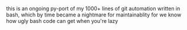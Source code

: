 this is an ongoing py-port of my 1000+ lines of git automation written in bash,
which by time became a nightmare for maintainablity for we know how ugly bash code can get when you're lazy


